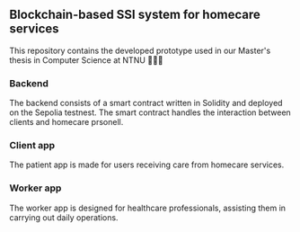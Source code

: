 ## Blockchain-based SSI system for homecare services

This repository contains the developed prototype used in our Master's thesis in Computer Science at NTNU 👩🏼‍💻

### Backend
The backend consists of a smart contract written in Solidity and deployed on the Sepolia testnest. The smart contract handles the interaction between clients and homecare prsonell. 

### Client app
The patient app is made for users receiving care from homecare services. 

### Worker app
The worker app is designed for healthcare professionals, assisting them in carrying out daily operations. 

